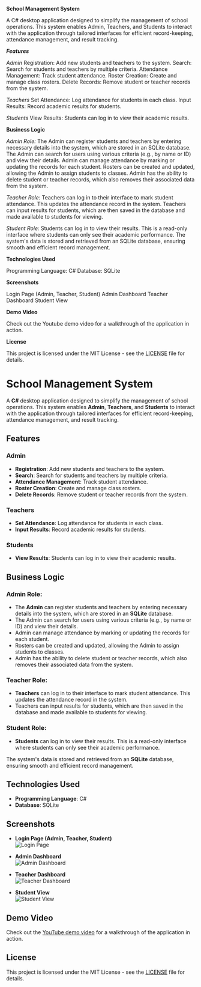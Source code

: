**School Management System**

A C# desktop application designed to simplify the management of school operations. This system enables Admin, Teachers, and Students to interact with the application through tailored interfaces for efficient record-keeping, attendance management, and result tracking.


***Features***

*Admin*
Registration: Add new students and teachers to the system.
Search: Search for students and teachers by multiple criteria.
Attendance Management: Track student attendance.
Roster Creation: Create and manage class rosters.
Delete Records: Remove student or teacher records from the system.

*Teachers*
Set Attendance: Log attendance for students in each class.
Input Results: Record academic results for students.

*Students*
View Results: Students can log in to view their academic results.


**Business Logic**

*Admin Role:*
The Admin can register students and teachers by entering necessary details into the system, which are stored in an SQLite database.
The Admin can search for users using various criteria (e.g., by name or ID) and view their details.
Admin can manage attendance by marking or updating the records for each student.
Rosters can be created and updated, allowing the Admin to assign students to classes.
Admin has the ability to delete student or teacher records, which also removes their associated data from the system.

*Teacher Role:*
Teachers can log in to their interface to mark student attendance. This updates the attendance record in the system.
Teachers can input results for students, which are then saved in the database and made available to students for viewing.

*Student Role:*
Students can log in to view their results. This is a read-only interface where students can only see their academic performance.
The system's data is stored and retrieved from an SQLite database, ensuring smooth and efficient record management.


**Technologies Used**

Programming Language: C#
Database: SQLite


**Screenshots**

Login Page (Admin, Teacher, Student)
Admin Dashboard
Teacher Dashboard
Student View


**Demo Video**

Check out the Youtube demo video for a walkthrough of the application in action.

**License**

This project is licensed under the MIT License - see the [LICENSE](LICENSE) file for details.


# School Management System

A **C#** desktop application designed to simplify the management of school operations. This system enables **Admin**, **Teachers**, and **Students** to interact with the application through tailored interfaces for efficient record-keeping, attendance management, and result tracking.

## Features

### Admin
- **Registration**: Add new students and teachers to the system.
- **Search**: Search for students and teachers by multiple criteria.
- **Attendance Management**: Track student attendance.
- **Roster Creation**: Create and manage class rosters.
- **Delete Records**: Remove student or teacher records from the system.

### Teachers
- **Set Attendance**: Log attendance for students in each class.
- **Input Results**: Record academic results for students.

### Students
- **View Results**: Students can log in to view their academic results.

## Business Logic

### Admin Role:
- The **Admin** can register students and teachers by entering necessary details into the system, which are stored in an **SQLite** database.
- The Admin can search for users using various criteria (e.g., by name or ID) and view their details.
- Admin can manage attendance by marking or updating the records for each student.
- Rosters can be created and updated, allowing the Admin to assign students to classes.
- Admin has the ability to delete student or teacher records, which also removes their associated data from the system.

### Teacher Role:
- **Teachers** can log in to their interface to mark student attendance. This updates the attendance record in the system.
- Teachers can input results for students, which are then saved in the database and made available to students for viewing.

### Student Role:
- **Students** can log in to view their results. This is a read-only interface where students can only see their academic performance.

The system's data is stored and retrieved from an **SQLite** database, ensuring smooth and efficient record management.

## Technologies Used
- **Programming Language**: C#
- **Database**: SQLite

## Screenshots
- **Login Page (Admin, Teacher, Student)**  
  ![Login Page](path/to/login_page.png)

- **Admin Dashboard**  
  ![Admin Dashboard](path/to/admin_dashboard.png)

- **Teacher Dashboard**  
  ![Teacher Dashboard](path/to/teacher_dashboard.png)

- **Student View**  
  ![Student View](path/to/student_view.png)

## Demo Video

Check out the [YouTube demo video](link-to-your-video) for a walkthrough of the application in action.

## License

This project is licensed under the MIT License - see the [LICENSE](LICENSE) file for details.

